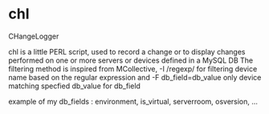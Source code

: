 chl
===

CHangeLogger

chl is a little PERL script, used to record a change or to display changes performed on one or more servers or devices defined in a MySQL DB
The filtering method is inspired from MCollective, -I /regexp/ for filtering device name based on the regular expression
and -F db_field=db_value only device matching specfied db_value for db_field

example of my db_fields : environment, is_virtual, serverroom, osversion, ...

